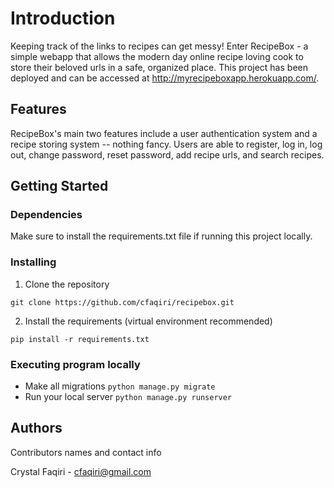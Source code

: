 # Introduction

Keeping track of the links to recipes can get messy! Enter RecipeBox - a simple webapp that allows the modern day online recipe loving cook to store their beloved urls in a safe, organized place. This project has been deployed and can be accessed at http://myrecipeboxapp.herokuapp.com/.

## Features

RecipeBox's main two features include a user authentication system and a recipe storing system -- nothing fancy. Users are able to register, log in, log out, change password, reset password, add recipe urls, and search recipes. 

## Getting Started

### Dependencies

Make sure to install the requirements.txt file if running this project locally. 

### Installing

1. Clone the repository
```
git clone https://github.com/cfaqiri/recipebox.git
```
2. Install the requirements (virtual environment recommended)
```
pip install -r requirements.txt
```

### Executing program locally

- Make all migrations 
```python manage.py migrate```
- Run your local server
```python manage.py runserver```

## Authors

Contributors names and contact info

Crystal Faqiri - cfaqiri@gmail.com
